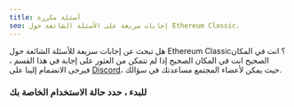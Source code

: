 ```yaml
---
title: أسئلة مكررة
seo: إجابات سريعة على الأسئلة الشائعة حول Ethereum Classic.
---
```


هل تبحث عن إجابات سريعة للأسئلة الشائعة حول Ethereum Classic؟ انت في المكان الصحيح انت في المكان الصحيح إذا لم تتمكن من العثور على إجابة في هذا القسم ، فيرجى الانضمام إلينا على [Discord](https://ethereumclassic.org/discord)، حيث يمكن لأعضاء المجتمع مساعدتك في سؤالك.

### للبدء ، حدد حالة الاستخدام الخاصة بك
